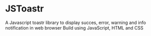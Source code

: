 # JSToastr
A Javascript toastr library to display succes, error, warning and info notification in web browser
Build using JavaScript, HTML and CSS

